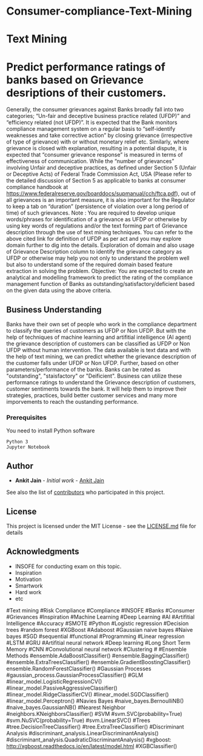 # Consumer-compliance-Text-Mining

# Text Mining
# Predict performance ratings of banks based on Grievance desriptions of their customers.

Generally, the consumer grievances against Banks broadly fall into two categories; “Un-fair and deceptive business practice related (UFDP)” and “efficiency related (not UFDP)”.
It is expected that the Bank monitors compliance management system on a regular basis to “self-identify weaknesses and take corrective action” by closing grievance (irrespective of type of grievance) with or without monetary relief etc. Similarly, where grievance is closed with explanation, resulting in a potential dispute, it is expected that “consumer grievance response” is measured in terms of effectiveness of communication. While the “number of grievances” involving Unfair and deceptive practices, as defined under Section 5 (Unfair or Deceptive Acts) of Federal Trade Commission Act, USA (Please refer to the detailed discussion of Section 5 as applicable to banks at consumer compliance handbook at https://www.federalreserve.gov/boarddocs/supmanual/cch/ftca.pdf), out of all grievances is an important measure, it is also important for the Regulator to keep a tab on “duration” (persistence of violation over a long period of time) of such grievances.
Note : You are required to develop unique words/phrases for identification of a grievance as UFDP or otherwise by using key words of regulations and/or the text forming part of Grievance description through the use of text mining techniques. You can refer to the above cited link for definition of UFDP as per act and you may explore domain further to dig into the details. Exploration of domain and also usage of Grievance Description column to identify the grievance category as UFDP or otherwise may help you not only to understand the problem well but also to understand some of the required domain based feature extraction in solving the problem.
Objective: You are expected to create an analytical and modelling framework to predict the rating of the compliance management function of Banks as outstanding/satisfactory/deficient based on the given data using the above criteria.

## Business Understanding

Banks have their own set of people who work in the compliance department to classify the queries of customers as UFDP or Non UFDP. But with the help of techniques of machine learning and artifitial intelligence (AI agent) the grievance description of customers can be classified as UFDP or Non UFDP without human intervention. The data available is text data and with the help of text mining, we can predict whether the grievance description of the customer falls under UFDP or Non UFDP.
Further, based on other parameters/performance of the banks. Banks can be rated as "outstanding", "staisfactory" or "Deificient".
Business can utilize these performance ratings to understand the Grievance description of customers, customer sentiments towards the bank. It will help them to improve their strategies, practices, build better customer services and many more imporvements to reach the oustanding performance.

### Prerequisites

You need to install Python software

```
Python 3
Jupyter Notebook
```

## Author

* **Ankit Jain** - *Initial work* - [Ankit Jain](https://github.com/ankit025jain)

See also the list of [contributors](https://github.com/your/project/contributors) who participated in this project.

## License

This project is licensed under the MIT License - see the [LICENSE.md](LICENSE.md) file for details

## Acknowledgments

* INSOFE for conducting exam on this topic.
* Inspiration
* Motivation
* Smartwork
* Hard work
* etc

#Text mining #Risk Compliance #Compliance #INSOFE #Banks #Consumer #Grievances #Inspiration #Machine Learning #Deep Learning #AI #Artifitial Intelligence #Accuracy #SMOTE #Python #Logistic regression #Decision trees #random forest #XGBoost #Adaboost #Gaussian naive bayes #Naive bayes #SGD #sequential #functional #Programming #Linear regression #LSTM #GRU #Artifitial neural network #Deep learning #Long Short Term Memory #CNN #Convolutional neural network #Clustering # #Ensemble Methods #ensemble.AdaBoostClassifier() #ensemble.BaggingClassifier() #ensemble.ExtraTreesClassifier() #ensemble.GradientBoostingClassifier() ensemble.RandomForestClassifier() #Gaussian Processes #gaussian_process.GaussianProcessClassifier() #GLM #linear_model.LogisticRegressionCV() #linear_model.PassiveAggressiveClassifier() #linear_model.RidgeClassifierCV() #linear_model.SGDClassifier() #linear_model.Perceptron() #Navies Bayes #naive_bayes.BernoulliNB() #naive_bayes.GaussianNB() #Nearest Neighbor #neighbors.KNeighborsClassifier() #SVM #svm.SVC(probability=True) #svm.NuSVC(probability=True) #svm.LinearSVC() #Trees #tree.DecisionTreeClassifier() #tree.ExtraTreeClassifier() #Discriminant Analysis #discriminant_analysis.LinearDiscriminantAnalysis() #discriminant_analysis.QuadraticDiscriminantAnalysis() #xgboost: http://xgboost.readthedocs.io/en/latest/model.html #XGBClassifier()  
